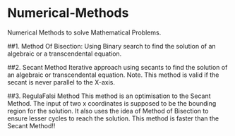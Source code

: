 # Numerical-Methods
Numerical Methods to solve Mathematical Problems.

##1. Method Of Bisection: 
    Using Binary search to find the solution of an algebraic or a transcendental equation.

##2. Secant Method
    Iterative approach using secants to find the solution of an algebraic or transcendental equation.
    Note. This method is valid if the secant is never parallel to the X-axis.

##3. RegulaFalsi Method
     This method is an optimisation to the Secant Method. The input of two x coordinates is supposed to be the bounding region for the          solution. It also uses the idea of Method of Bisection to ensure lesser cycles to reach the solution.
     This method is faster than the Secant Method!!
     
